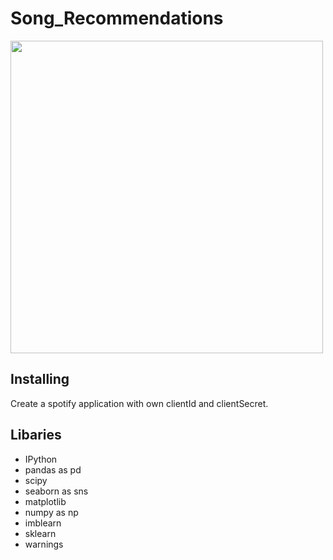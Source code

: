 # Song_Recommendations

<img src="https://i.pinimg.com/564x/82/aa/80/82aa8009fdea2e261cfc371eb80a7e0b.jpg" width="500">

## Installing

Create a spotify application with own clientId and clientSecret. 

## Libaries 
- IPython
- pandas as pd
- scipy
- seaborn as sns
- matplotlib
- numpy as np
- imblearn
- sklearn
- warnings
